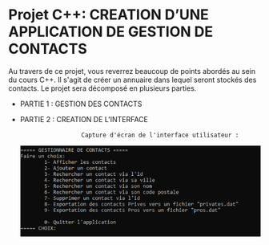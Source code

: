 # Projet C++: CREATION D’UNE APPLICATION DE GESTION DE CONTACTS


Au travers de ce projet, vous reverrez beaucoup de points abordés au sein du cours C++. Il s'agit de créer un annuaire dans lequel seront stockés des contacts.
Le projet sera décomposé en plusieurs parties.
- PARTIE 1 : GESTION DES CONTACTS
- PARTIE 2 : CREATION DE L'INTERFACE


                       Capture d'écran de l'interface utilisateur : 
   
   ![](https://github.com/Mohamed-Ahmed-Khaireh/Algorithms-C-/blob/master/Capture%20d%E2%80%99%C3%A9cran%20(84).png)
